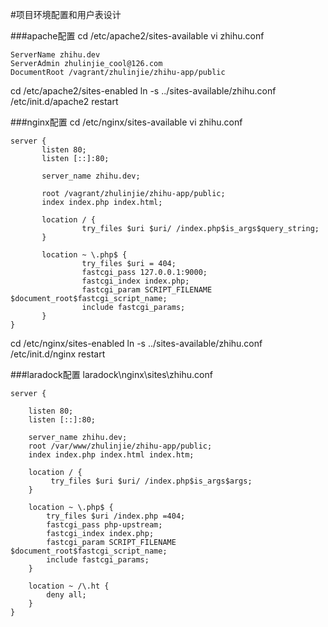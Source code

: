 #项目环境配置和用户表设计

###apache配置
cd /etc/apache2/sites-available
vi zhihu.conf
```
ServerName zhihu.dev
ServerAdmin zhulinjie_cool@126.com
DocumentRoot /vagrant/zhulinjie/zhihu-app/public
```

cd /etc/apache2/sites-enabled
ln -s ../sites-available/zhihu.conf
/etc/init.d/apache2 restart

###nginx配置
cd /etc/nginx/sites-available
vi zhihu.conf
```
server {
       listen 80;
       listen [::]:80;

       server_name zhihu.dev;

       root /vagrant/zhulinjie/zhihu-app/public;
       index index.php index.html;

       location / {
                try_files $uri $uri/ /index.php$is_args$query_string;
       }

       location ~ \.php$ {
                try_files $uri = 404;
                fastcgi_pass 127.0.0.1:9000;
                fastcgi_index index.php;
                fastcgi_param SCRIPT_FILENAME $document_root$fastcgi_script_name;
                include fastcgi_params;
       }
}
```

cd /etc/nginx/sites-enabled
ln -s ../sites-available/zhihu.conf
/etc/init.d/nginx restart

###laradock配置
laradock\nginx\sites\zhihu.conf
```
server {

    listen 80;
    listen [::]:80;

    server_name zhihu.dev;
    root /var/www/zhulinjie/zhihu-app/public;
    index index.php index.html index.htm;

    location / {
         try_files $uri $uri/ /index.php$is_args$args;
    }

    location ~ \.php$ {
        try_files $uri /index.php =404;
        fastcgi_pass php-upstream;
        fastcgi_index index.php;
        fastcgi_param SCRIPT_FILENAME $document_root$fastcgi_script_name;
        include fastcgi_params;
    }

    location ~ /\.ht {
        deny all;
    }
}
```


